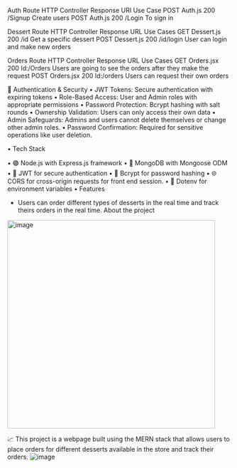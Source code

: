 Auth Route
HTTP	Controller	Response	URI	Use Case
POST	Auth.js	200	/Signup	Create users
POST	Auth.js	200	/Login	To sign in
  
Dessert Route
HTTP	Controller	Response	URL	Use Cases
GET	Dessert.js	200	/id	Get a specific dessert
POST	Dessert.js	200	/id/login	User can login and make new orders


Orders Route
HTTP	Controller	Response	URL	Use Cases
GET	Orders.jsx	200	Id:/Orders	Users are going to see the orders after they make the request
POST	Orders.jsx	200	Id:/orders	Users can request their own orders
				

🔐 Authentication & Security
•	JWT Tokens: Secure authentication with expiring tokens
•	Role-Based Access: User and Admin roles with appropriate permissions
•	Password Protection: Bcrypt hashing with salt rounds
•	Ownership Validation: Users can only access their own data
•	Admin Safeguards: Admins and users cannot delete themselves or change other admin roles.
•	Password Confirmation: Required for sensitive operations like user deletion.

•	Tech Stack

•	🟢 Node.js with Express.js framework
•	🍃 MongoDB with Mongoose ODM
•	🔐 JWT for secure authentication
•	🔑 Bcrypt for password hashing
•	🌐 CORS for cross-origin requests for front end session.
•	🔧 Dotenv for environment variables
•	 Features

-	Users can order different types of desserts in the real time and track theirs orders in the real time.
About the project


<img width="468" alt="image" src="https://github.com/user-attachments/assets/8e3fe41c-c588-4e6b-b3c3-7834859d6f37" />


📈 This project is a webpage built using the MERN stack that allows users to place orders for different desserts available in the store and track their orders.
![image](https://github.com/user-attachments/assets/0fcc0609-e5b7-427b-a3b5-8fb671f2a688)
